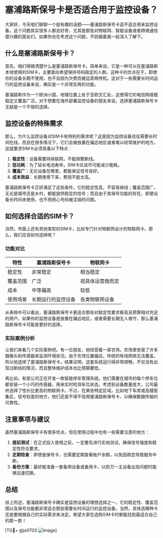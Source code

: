 # 塞浦路斯保号卡是否适合用于监控设备？

大家好，今天咱们聊聊一个挺有趣的话题——塞浦路斯保号卡适不适合用来监控设备。这个问题其实很多人都会好奇，尤其是那些对物联网、智能设备或者跨境通信感兴趣的朋友们。如果你也在考虑这个问题，不妨跟着我一起深入了解下。

## 什么是塞浦路斯保号卡？

首先，咱们得搞清楚什么是塞浦路斯保号卡。简单来说，它是一种可以在塞浦路斯本地使用的SIM卡，主要面向希望保持号码稳定的人群。这种卡的优点在于，即使你的设备长期不使用，也不会因为欠费而被运营商停机。这对于一些需要长时间运行的监控设备来说，确实是一个非常实用的功能。

塞浦路斯作为一个欧洲小国，地理位置上处于亚欧交汇处，这使得它的电信网络既稳定又覆盖广泛。对于想要在海外部署监控设备的朋友来说，选择塞浦路斯保号卡无疑是一个不错的选择。

## 监控设备的特殊需求

那么，为什么监控设备对SIM卡有特别的需求呢？这是因为监控设备往往需要长时间在线，而且在很多情况下，它们会被放置在偏远地区或者难以经常维护的地方。这就要求SIM卡必须具备以下特点：

1. **稳定性**：设备需要持续联网，不能频繁断线。
2. **低功耗**：为了延长电池寿命，SIM卡应该尽可能减少能耗。
3. **覆盖广**：无论设备在哪里，都能保证信号良好。
4. **成本效益**：长期使用下来，费用不能太高。

塞浦路斯保号卡正好满足了这些条件。它的稳定性高，不容易掉线；覆盖范围广，无论是城市还是乡村，都能提供稳定的信号；而且由于其保号功能的存在，即便设备长时间未使用，也不用担心号码被注销的问题。

## 如何选择合适的SIM卡？

当然，市面上还有其他类型的SIM卡，比如专门针对物联网设计的物联网卡。那么，我们应该如何选择呢？

### 功能对比

| 特性         | 塞浦路斯保号卡        | 物联网卡           |
|--------------|----------------------|-------------------|
| 稳定性       | 非常稳定             | 相当稳定          |
| 覆盖范围     | 广泛                 | 视具体运营商而定   |
| 成本         | 中等偏高              | 较低              |
| 使用场景     | 长期运行的监控设备    | 各类物联网设备     |

从表格中可以看出，塞浦路斯保号卡更适合那些对稳定性要求极高且预算相对充足的用户。如果你的监控设备是放置在偏远地区，或者需要长期无人值守，那么塞浦路斯保号卡可能是更好的选择。

### 实际案例分析

让我们来看几个实际案例吧。有一位朋友，他经营着一家农场，农场里安装了许多摄像头和传感器来监测环境状况。由于农场位置偏远，传统的有线网络无法覆盖，所以他选择了塞浦路斯保号卡。结果证明，这套系统运行得非常顺畅，不仅没有出现过断线的情况，而且整体维护成本也比预期要低。

再比如，有家公司正在开发一款智能停车管理系统。他们需要在城市的每个停车位都安装一个小巧的传感器，用来实时检测车位状态。考虑到设备数量庞大，公司最终选择了性价比更高的物联网卡。不过，在某些特定区域，比如地下车库或高楼密集区，信号较差的地方，他们还是不得不改用塞浦路斯保号卡，以确保数据传输的可靠性。

## 注意事项与建议

虽然塞浦路斯保号卡有很多优点，但在使用过程中也有一些需要注意的地方：

1. **提前测试**：在正式投入使用之前，一定要先进行实地测试，确保信号强度和稳定性符合要求。
2. **定期检查**：即使是保号卡，也需要定期查看账户余额，以免因疏忽导致服务中断。
3. **备份方案**：最好能准备一套备用设备或备用卡，以防万一主设备出现问题时能够迅速切换。

## 总结

综上所述，塞浦路斯保号卡确实是监控设备的理想选择之一。它的稳定性、覆盖范围以及保号功能都非常适合那些需要长时间运行的监控设备。当然，具体选哪种卡还是要根据自己的实际需求来决定。希望大家在选购SIM卡时都能找到最适合自己的那一款！

[TG💪+ @jx0703 ![Image](https://github.com/user-attachments/assets/dbca1d08-cadb-493c-b0ec-ad6f7a83f270)]